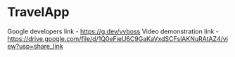 # TravelApp
Google developers link    - https://g.dev/vvboss
Video demonstration link  - https://drive.google.com/file/d/1Q0eFieU6C9GaKaVxdSCFslAKNuRAtAZ4/view?usp=share_link
